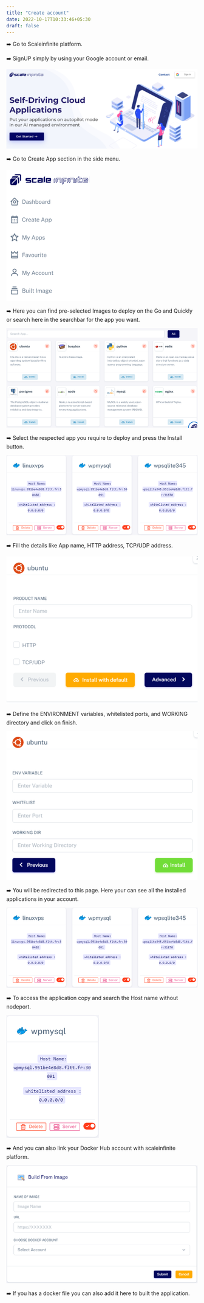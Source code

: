 ```yaml
---
title: "Create account"
date: 2022-10-17T10:33:46+05:30
draft: false
---
```


➡️ Go to Scaleinfinite platform.

➡️ SignUP simply by using your Google account or email.

![App Screenshot](images/signup.png)

➡️ Go to Create App section in the side menu.

![App Screenshot](images/menu.png)

➡️ Here you can find pre-selected Images to deploy on the Go and Quickly or search here in the searchbar for the app you want.

![App Screenshot](images/pre-installed.png)

➡️ Select the respected app you require to deploy and press the Install button.

![App Screenshot](images/myapps.png)

➡️ Fill the details like App name, HTTP address, TCP/UDP address.

![App Screenshot](images/ub1.png)

➡️ Define the ENVIRONMENT variables, whitelisted ports, and WORKING directory and click on finish. 

![App Screenshot](images/ub3.png)

➡️ You will be redirected to this page. Here your can see all the installed applications in your account.

![App Screenshot](images/myapps.png)

➡️ To access the application copy and search the Host name without nodeport.

![App Screenshot](images/hostname.png)

➡️ And you can also link your Docker Hub account with scaleinfinite platform.

![App Screenshot](images/docker.png)

➡️ If you has a docker file	you can also add it here to built the application.

